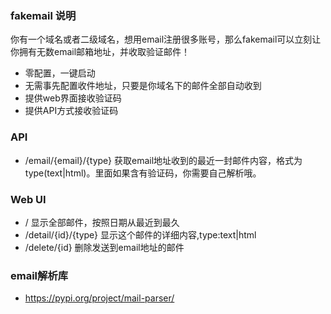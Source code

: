 ### fakemail 说明

你有一个域名或者二级域名，想用email注册很多账号，那么fakemail可以立刻让你拥有无数email邮箱地址，并收取验证邮件！

- 零配置，一键启动
- 无需事先配置收件地址，只要是你域名下的邮件全部自动收到
- 提供web界面接收验证码
- 提供API方式接收验证码



### API

- /email/{email}/{type}  获取email地址收到的最近一封邮件内容，格式为type(text|html)。里面如果含有验证码，你需要自己解析哦。




### Web UI
- /   显示全部邮件，按照日期从最近到最久
- /detail/{id}/{type} 显示这个邮件的详细内容,type:text|html
- /delete/{id}  删除发送到email地址的邮件



### email解析库
- https://pypi.org/project/mail-parser/

